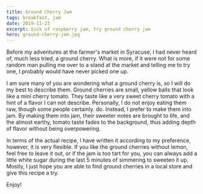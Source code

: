 ```yaml
---
title: Ground Cherry Jam
tags: breakfast, jam
date: 2019-11-23
excerpt: Sick of raspberry jam, try ground cherry jam
hero: ground-cherry-jam.jpg
---
```


<v-row>
<v-col>
<v-img-custom src="ground-cherry-jam.jpg" alt="ground cherry jam" class="hero-img"> </v-img-custom>
Before my adventures at the farmer's market in Syracuse, I had never heard
of, much less tried, a ground cherry. What is more, if it were not for some random man pulling me over to a stand at the market and telling me to try one, I probably would have never picked one up.

I am sure many of you are wondering what a ground cherry is, so I will do my best to describe them. Ground cherries are small, yellow balls that look like a mini cherry tomato. They taste like a very sweet cherry tomato with a hint of a flavor I can not describe. Personally, I do not enjoy eating them raw, though some people certainly. do. Instead, I prefer to make them into jam. By making them into jam, their sweeter notes are brought to life, and the almost earthy, tomato taste fades to the background, thus adding depth of flavor without being overpowering.

In terms of the actual recipe, I have written it according to my preference, however, it is very flexible. If you like the ground cherries without lemon, feel free to leave it out, or if the jam is too tart for you, you can always add a little white sugar during the last 5 minutes of simmering to sweeten it up. Mostly, I just hope you are able to find ground cherries in a local store and give this recipe a try.

Enjoy!

</v-col>
</v-row>
<v-row>
  <v-col lg="3" sm="12">
    <v-ingredients-list title="Ingredients" file-path="2019-11-23/ground-cherry-info.json" json-key="ingredients"> </v-ingredients-list>
  </v-col>
  <v-col lg="9" sm="12">
    <v-instructions-list title="Instructions" file-path="2019-11-23/ground-cherry-info.json" json-key="instructions"> </v-instructions-list>
  </v-col>
</v-row>
